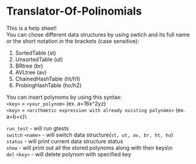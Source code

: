 # Translator-Of-Polinomials
This is a help sheet!\
You can chose different data structures by using swtich and its full name \
or the short notation in the brackets (case sensitive):
1) SortedTable (st)
2) UnsortedTable (ut)
3) BRtree (br)
4) AVLtree (av)
5) ChainedHashTable (ht/h1)
6) ProbingHashTable (ho/h2)

You can insert polynoms by using this syntax:\
`<key>` = `<your_polynom>` (ex. a=16x^2yz)\
`<key>` = `<arithmetic expression with already existing polynoms>` (ex. a=b+c)\

`run_test`  - will run gtests\
`switch` `<name>` - will switch data structure(`st, ut, av, br, ht, ho`)\
`status` - will print current data structure status\
`show` - will print out all the stored polynoms along with their keys\n\
`del` `<key>` - will delete polynom with specified key